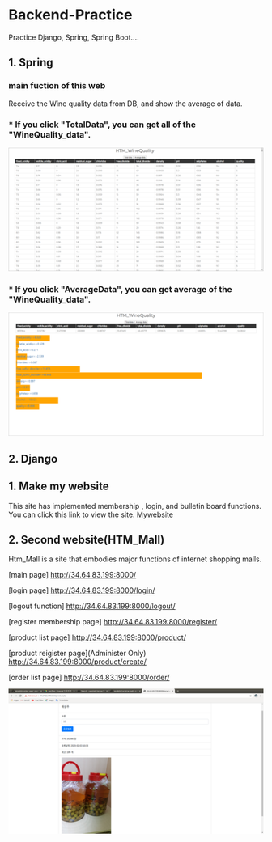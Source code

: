 # Backend-Practice
Practice Django, Spring, Spring Boot....
## 1. Spring
### main fuction of this web
Receive the Wine quality data from DB, and show the average of data.
### * If you click "TotalData", you can get all of the "WineQuality_data".
![week4_1](./1.Spring/result_image/week4_1.png)
### * If you click "AverageData", you can get average of the "WineQuality_data".
![week4_2](./1.Spring/result_image/week4_2.png)
## 2. Django
## 1. Make my website

This site has implemented membership , login, and bulletin board functions.
You can click this link to view the site. [Mywebsite](https://xoghsms.pythonanywhere.com)

## 2. Second website(HTM_Mall)

Htm_Mall is a site that embodies major functions of internet shopping malls.

[main page]
http://34.64.83.199:8000/


[login page]
http://34.64.83.199:8000/login/


[logout function]
http://34.64.83.199:8000/logout/


[register membership page]
http://34.64.83.199:8000/register/


[product list page]
http://34.64.83.199:8000/product/


[product reigister page](Administer Only)
http://34.64.83.199:8000/product/create/


[order list page]
http://34.64.83.199:8000/order/

![product](./2.Django/product.png)
